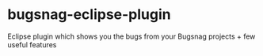 bugsnag-eclipse-plugin
======================

Eclipse plugin which shows you the bugs from your Bugsnag projects + few useful features
